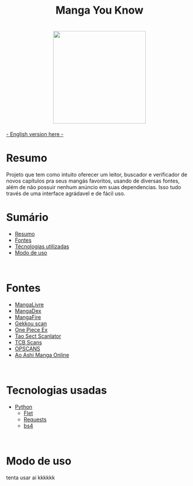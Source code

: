 <h1 align="center">Manga You Know<h1>

<div align='center'><img src='https://github.com/ReiLoko4/manga-you-know/assets/103978193/d0d4ff85-2308-4baa-b56a-0e99a9faa7dc' height=250px></div>



####
[- English version here -](https://github.com/ReiLoko4/manga-you-know/blob/main/README.en.md)
<br>

# Resumo

Projeto que tem como intuito oferecer um leitor, buscador e verificador de novos capítulos pra seus mangás favoritos, usando de diversas fontes, além de não possuir nenhum anúncio em suas dependencias. Isso tudo través de uma interface agrádavel e de fácil uso.
<br>

# Sumário

- [Resumo](#resumo)
- [Fontes](#fontes)
- [Técnologias utilizadas](#técnologias-utilizadas)
- [Modo de uso](#modo-de-uso)
<br>

# Fontes
- [MangaLivre](https://mangalivre.net)
- [MangaDex](https://mangadex.org)
- [MangaFire](https://mangafire.to)
- [Gekkou scan](https://gekkou.com.br)
- [One Piece Ex](https://onepieceex.net)
- [Tao Sect Scanlator](https://taosect.com/)
- [TCB Scans](https://tcbscans.com/)
- [OPSCANS](https://opscans.com/)
- [Ao Ashi Manga Online](https://ao-ashimanga.com/)

<br>

# Tecnologias usadas
- [Python](https://python.org)
  - [Flet](https://flet.dev)
  - [Requests](https://pypi.org/project/requests/)
  - [bs4](https://pypi.org/project/beautifulsoup4/)


<br>

# Modo de uso

tenta usar ai kkkkkk




